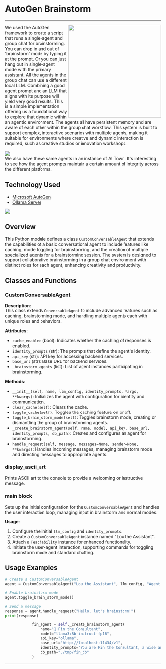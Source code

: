 # AutoGen Brainstorm
---
<img src="https://2acrestudios.com/wp-content/uploads/2024/05/autogen-brainstorm.png" align="right" style="width: 300px;" />
We used the AutoGen framework to create a script that runs a single-agent and group chat for brainstorming. You can drop in and out of 'brainstorm' mode by typing it at the prompt. Or you can just hang out in single-agent mode with the primary assistant. All the agents in the group chat can use a different local LLM. Combining a good agent prompt and an LLM that aligns with its purpose will yield very good results. This is a simple implementation offering us a foundational way to explore that dynamic within an agentic environment. The agents all have persistent memory and are aware of each other within the group chat workflow. This system is built to support complex, interactive scenarios with multiple agents, making it suitable for environments where creative and dynamic interaction is required, such as creative studios or innovation workshops.
<br /><br />
<img src="https://2acrestudios.com/wp-content/uploads/2024/05/Screenshot-2024-04-30-at-2.12.57 PM-2.png" />
<br />
We also have these same agents in an instance of AI Town. It's interesting to see how the agent prompts maintain a certain amount of integrity across the different platforms.

## Technology Used

<ul>
<li><a href="https://github.com/microsoft/autogen" target="_blank">Microsoft AutoGen</a></li>
<li><a href="https://github.com/ollama/ollama" target="_blank">Ollama Server</a></li>
</ul>

<img src="https://2acrestudios.com/wp-content/uploads/2024/05/Screenshot-2024-05-01-at-3.05.06 PM-4.png" />

## Overview

This Python module defines a class `CustomConversableAgent` that extends the capabilities of a basic conversational agent to include features like caching, mode toggling for brainstorming, and the creation of multiple specialized agents for a brainstorming session. The system is designed to support collaborative brainstorming in a group chat environment with distinct roles for each agent, enhancing creativity and productivity.

## Classes and Functions

### CustomConversableAgent

**Description**:  
This class extends `ConversableAgent` to include advanced features such as caching, brainstorming mode, and handling multiple agents each with unique roles and behaviors.

**Attributes**:
- `cache_enabled` (bool): Indicates whether the caching of responses is enabled.
- `identity_prompts` (str): The prompts that define the agent's identity.
- `api_key` (str): API key for accessing backend services.
- `base_url` (str): Base URL for backend services.
- `_brainstorm_agents` (list): List of agent instances participating in brainstorming.

**Methods**:
- `__init__(self, name, llm_config, identity_prompts, *args, **kwargs)`: Initializes the agent with configuration for identity and communication.
- `clear_cache(self)`: Clears the cache.
- `toggle_cache(self)`: Toggles the caching feature on or off.
- `toggle_brain_storm_mode(self)`: Toggles brainstorm mode, creating or dismantling the group of brainstorming agents.
- `_create_brainstorm_agent(self, name, model, api_key, base_url, identity_prompts, db_path)`: Creates and configures an agent for brainstorming.
- `handle_request(self, message, messages=None, sender=None, **kwargs)`: Handles incoming messages, managing brainstorm mode and directing messages to appropriate agents.

### display_ascii_art

Prints ASCII art to the console to provide a welcoming or instructive message.

### main block

Sets up the initial configuration for the `CustomConversableAgent` and handles the user interaction loop, managing input in brainstorm and normal modes.

**Usage**:
1. Configure the initial `llm_config` and `identity_prompts`.
2. Create a `CustomConversableAgent` instance named "Lou the Assistant".
3. Attach a `Teachability` instance for enhanced functionality.
4. Initiate the user-agent interaction, supporting commands for toggling brainstorm mode and standard chatting.

## Usage Examples

```python
# Create a CustomConversableAgent
agent = CustomConversableAgent("Lou the Assistant", llm_config, "Agent identity prompts")

# Enable brainstorm mode
agent.toggle_brain_storm_mode()

# Send a message
response = agent.handle_request("Hello, let's brainstorm!")
print(response)
```

```python
            fin_agent = self._create_brainstorm_agent(
                name="🦊 Fin the Consultant",
                model="llama3:8b-instruct-fp16",
                api_key="ollama",
                base_url="http://localhost:11434/v1",
                identity_prompts="You are Fin the Consultant, a wise and experienced advisor at 2 Acre Studios. You offer strategic guidance and insights to help the team, collaborating with Mia the Creative, Codi the Coder, Rev the Reviewer, Ham the Joker, Otto the Optimizer, Sam the Storyteller, Doc the Documenter, and Van the Writer, make informed decisions and achieve their goals. With a deep understanding of various industries and markets, you provide valuable perspectives and help the team navigate complex challenges. Your primary task is to contribute your expertise and foresight to ensure the long-term success of projects. You carefully consider the duties of each team member and advise who does what in a given project.",
                db_path="./tmp/fin_db"
            )
```

---
